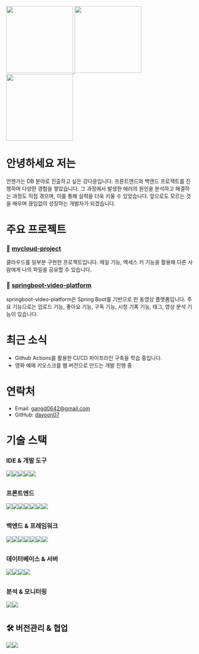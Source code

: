 <!--
**Dayoon07/Dayoon07** is a ✨ _special_ ✨ repository because its `README.md` (this file) appears on your GitHub profile.

Here are some ideas to get you started:

- 🔭 I’m currently working on ...
- 🌱 I’m currently learning ...
- 👯 I’m looking to collaborate on ...
- 🤔 I’m looking for help with ...
- 💬 Ask me about ...
- 📫 How to reach me: ...
- 😄 Pronouns: ...
- ⚡ Fun fact: ...
-->

<a href="https://github-readme-stats.vercel.app/api?username=dayoon07&show_icons=true&theme=default" target="_blank">
  <img src="https://github-readme-stats.vercel.app/api?username=dayoon07&show_icons=true&theme=default" height="180" />
</a>
<a href="https://github-readme-stats.vercel.app/api/top-langs/?username=dayoon07&layout=compact&theme=default">
  <img src="https://github-readme-stats.vercel.app/api/top-langs/?username=dayoon07&layout=compact&theme=default" height="180" />
</a>

<img src="https://streak-stats.demolab.com?user=dayoon07&hide_border=true&border_radius=0&locale=ko&short_numbers=true" height="180" />

# 안녕하세요 저는

언젠가는 DB 분야로 진출하고 싶은 강다윤입니다. 프론트엔드와 백엔드 프로젝트를 진행하며 다양한 경험을 쌓았습니다. 그 과정에서 발생한 에러의 원인을 분석하고 해결하는 과정도 직접 겪으며, 이를 통해 실력을 더욱 키울 수 있었습니다. 앞으로도 모르는 것을 배우며 끊임없이 성장하는 개발자가 되겠습니다.

# 주요 프로젝트

### 🔹 [mycloud-project](https://github.com/Dayoon07/mycloud-project)
클라우드를 일부분 구현한 프로젝트입니다. 메일 기능, 엑세스 키 기능을 활용해 다른 사람에게 나의 파일을 공유할 수 있습니다.

### 🔹 [springboot-video-platform](https://github.com/Dayoon07/springboot-video-platform)
springboot-video-platform은 Spring Boot를 기반으로 한 동영상 플랫폼입니다. 주요 기능으로는 업로드 기능, 좋아요 기능, 구독 기능, 시청 기록 기능, 태그, 영상 분석 기능이 있습니다.

# 최근 소식
- Github Actions를 활용한 CI/CD 파이프라인 구축을 학습 중입니다.
- 영화 예매 키오스크를 웹 버전으로 만드는 개발 진행 중

# 연락처
- Email: [gangd0642@gmail.com](mailto:gangd0642@gmail.com)  
- GitHub: [dayoon07](https://github.com/Dayoon07)

# 기술 스택

### IDE & 개발 도구  
<div style="display: flex; height: 25px;">
  <img src="https://img.shields.io/badge/Eclipse-2C2255?style=for-the-badge&logo=eclipse&logoColor=white" />
  <img src="https://custom-icon-badges.demolab.com/badge/Visual%20Studio%20Code-0078d7?style=for-the-badge&logo=vsc&logoColor=white" />
  <img src="https://img.shields.io/badge/PyCharm-000000?style=for-the-badge&logo=PyCharm&logoColor=white" />
  <img src="https://img.shields.io/badge/Spring%20Tool%20Suite%20-6DB33F?style=for-the-badge&logo=eclipse&logoColor=white" />
  <img src="https://img.shields.io/badge/dbeaver-382923?style=for-the-badge&logo=dbeaver&logoColor=white" />
</div>

### 프론트엔드
<div style="display: flex; height: 25px;">
  <img src="https://img.shields.io/badge/html5-%23E34F26.svg?style=for-the-badge&logo=html5&logoColor=white" />
  <img src="https://img.shields.io/badge/css3-%231572B6.svg?style=for-the-badge&logo=css3&logoColor=white" />
  <img src="https://img.shields.io/badge/JavaScript-F7DF1E?style=for-the-badge&logo=javascript&logoColor=white" />
  <img src="https://img.shields.io/badge/React-%2320232a?style=for-the-badge&logo=react&logoColor=%2361DAFB" />
  <img src="https://img.shields.io/badge/jQuery-0769AD?style=for-the-badge&logo=jquery&logoColor=fff" />
  <img src="https://img.shields.io/badge/tailwind%20css-%2338B2AC.svg?style=for-the-badge&logo=tailwind-css&logoColor=white" />
  <img src="https://img.shields.io/badge/bootstrap-%238511FA.svg?style=for-the-badge&logo=bootstrap&logoColor=white" />
</div>

### 백엔드 & 프레임워크
<div style="display: flex; height: 25px;">
  <img src="https://dayoon07.github.io/img/Java-007396.svg" />
  <img src="https://img.shields.io/badge/Python-3776AB?style=for-the-badge&logo=python&logoColor=fff" />
  <img src="https://img.shields.io/badge/Spring-6DB33F?style=for-the-badge&logo=spring&logoColor=white" />
  <img src="https://img.shields.io/badge/Spring%20Boot-6DB33F?style=for-the-badge&logo=springboot&logoColor=fff" />
  <img src="https://img.shields.io/badge/Spring%20Security-6DB33F?style=for-the-badge&logo=springsecurity&logoColor=white" />
  <img src="https://img.shields.io/badge/Spring_data_jpa-6DB33F?style=for-the-badge&logo=SpringSecurity&logoColor=white" />
  <img src="https://img.shields.io/badge/Hibernate-59666C?style=for-the-badge&logo=hibernate&logoColor=fff" />
  <!-- <img src="https://img.shields.io/badge/MAVEN-000000?style=for-the-badge&logo=apachemaven&logoColor=blue" /> -->
  <!-- <img src="https://img.shields.io/badge/FastAPI-009485?style=for-the-badge&logo=fastapi&logoColor=white" /> -->
</div>

### 데이터베이스 & 서버
<div style="display: flex; height: 25px;">
  <img src="https://custom-icon-badges.demolab.com/badge/Oracle-F80000?style=for-the-badge&logo=oracle&logoColor=fff" />
  <img src="https://img.shields.io/badge/Maria-003545?style=for-the-badge&logo=mariadb&logoColor=white" />
  <img src="https://img.shields.io/badge/Apache%20Tomcat-F8DC75?style=for-the-badge&logo=apachetomcat&logoColor=black" />
  <img src="https://img.shields.io/badge/Nginx-009639?logo=nginx&logoColor=white&style=for-the-badge" />
</div>

### 분석 & 모니터링
<div style="display: flex; height: 25px;">
  <img src="https://img.shields.io/badge/Prometheus-black?style=for-the-badge&logo=prometheus" />
  <img src="https://img.shields.io/badge/Grafana-F2F4F9?style=for-the-badge&logo=grafana&logoColor=orange" />
</div>

## 🛠️ 버전관리 & 협업
<div style="display: flex;">
  <img src="https://img.shields.io/badge/Github-black?style=for-the-badge&logo=Github&logoColor=white" />
  <img src="https://img.shields.io/badge/Git-F05032?style=for-the-badge&logo=Git&logoColor=white" />
</div>

<!-- ## 💻 운영체제  
<img src="https://img.shields.io/badge/Ubuntu-E95420?style=for-the-badge&logo=Ubuntu&logoColor=white" />
<img src="https://custom-icon-badges.demolab.com/badge/Windows-0078D6?style=for-the-badge&logo=windows11&logoColor=white" />
<img src="https://img.shields.io/badge/Android-3DDC84?style=for-the-badge&logo=android&logoColor=white" /> -->
